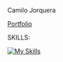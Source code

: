 Camilo Jorquera 

[Portfolio](https://camilo-jorquera.netlify.app/)

SKILLS:

[![My Skills](https://skillicons.dev/icons?i=js,html,css,typescript,sass,react,tailwind,postman,mysql,heroku,express,nodejs,netlify,npm)](https://skillicons.dev)

